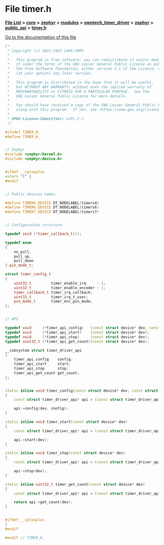 

# File timer.h

[**File List**](files.md) **>** [**core**](dir_771164b9325b04f1442f7a3ffa8ecb89.md) **>** [**zephyr**](dir_09002e7ce91f09aeb040dfd1861a47f4.md) **>** [**modules**](dir_6d0fb8ab814c517e7f155fb837e32f72.md) **>** [**owntech\_timer\_driver**](dir_2bcefd02aa22d158a7fee7f57088a2fe.md) **>** [**zephyr**](dir_62a68ad86a1f2ceff5c536793b75d59b.md) **>** [**public\_api**](dir_7b157175519ef7e5ecaa80a64fe5f6a3.md) **>** [**timer.h**](timer_8h.md)

[Go to the documentation of this file](timer_8h.md)


```C++
/*
 * Copyright (c) 2021-2022 LAAS-CNRS
 *
 *   This program is free software: you can redistribute it and/or modify
 *   it under the terms of the GNU Lesser General Public License as published by
 *   the Free Software Foundation, either version 2.1 of the License, or
 *   (at your option) any later version.
 *
 *   This program is distributed in the hope that it will be useful,
 *   but WITHOUT ANY WARRANTY; without even the implied warranty of
 *   MERCHANTABILITY or FITNESS FOR A PARTICULAR PURPOSE.  See the
 *   GNU Lesser General Public License for more details.
 *
 *   You should have received a copy of the GNU Lesser General Public License
 *   along with this program.  If not, see <https://www.gnu.org/licenses/>.
 *
 * SPDX-License-Identifier: LGPL-2.1
 */

#ifndef TIMER_H_
#define TIMER_H_


// Zephyr
#include <zephyr/kernel.h>
#include <zephyr/device.h>


#ifdef __cplusplus
extern "C" {
#endif


// Public devices names

#define TIMER4_DEVICE DT_NODELABEL(timers4)
#define TIMER6_DEVICE DT_NODELABEL(timers6)
#define TIMER7_DEVICE DT_NODELABEL(timers7)


// Configuration structure

typedef void (*timer_callback_t)();

typedef enum
{
    no_pull,
    pull_up,
    pull_down
} pin_mode_t;

struct timer_config_t
{
    uint32_t         timer_enable_irq     : 1;
    uint32_t         timer_enable_encoder : 1;
    timer_callback_t timer_irq_callback;
    uint32_t         timer_irq_t_usec;
    pin_mode_t       timer_enc_pin_mode;
};


// API

typedef void     (*timer_api_config)   (const struct device* dev, const struct timer_config_t* config);
typedef void     (*timer_api_start)    (const struct device* dev);
typedef void     (*timer_api_stop)     (const struct device* dev);
typedef uint32_t (*timer_api_get_count)(const struct device* dev);

__subsystem struct timer_driver_api
{
    timer_api_config    config;
    timer_api_start     start;
    timer_api_stop      stop;
    timer_api_get_count get_count;
};


static inline void timer_config(const struct device* dev, const struct timer_config_t* config)
{
    const struct timer_driver_api* api = (const struct timer_driver_api*)(dev->api);

    api->config(dev, config);
}

static inline void timer_start(const struct device* dev)
{
    const struct timer_driver_api* api = (const struct timer_driver_api*)(dev->api);

    api->start(dev);
}

static inline void timer_stop(const struct device* dev)
{
    const struct timer_driver_api* api = (const struct timer_driver_api*)(dev->api);

    api->stop(dev);
}

static inline uint32_t timer_get_count(const struct device* dev)
{
    const struct timer_driver_api* api = (const struct timer_driver_api*)(dev->api);

    return api->get_count(dev);
}


#ifdef __cplusplus
}
#endif

#endif // TIMER_H_
```


